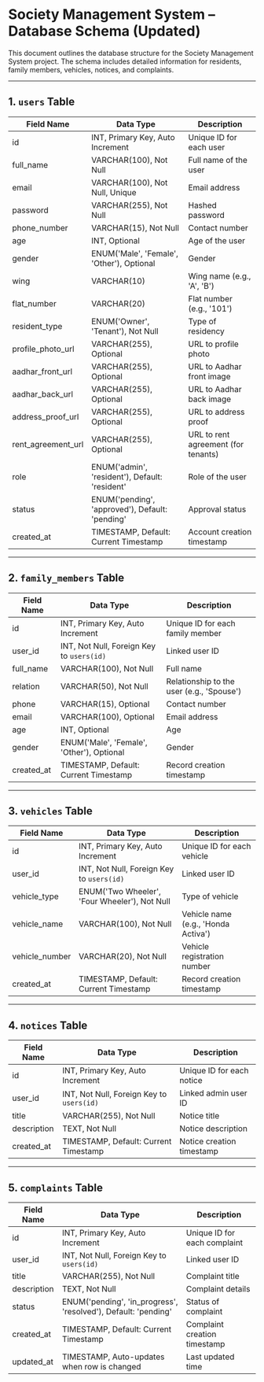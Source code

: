 # Society Management System – Database Schema (Updated)

This document outlines the database structure for the Society Management System project. The schema includes detailed information for residents, family members, vehicles, notices, and complaints.

---

## 1. `users` Table

| Field Name           | Data Type                                      | Description                                  |
|----------------------|------------------------------------------------|----------------------------------------------|
| id                   | INT, Primary Key, Auto Increment               | Unique ID for each user                      |
| full_name            | VARCHAR(100), Not Null                         | Full name of the user                        |
| email                | VARCHAR(100), Not Null, Unique                 | Email address                                |
| password             | VARCHAR(255), Not Null                         | Hashed password                              |
| phone_number         | VARCHAR(15), Not Null                          | Contact number                               |
| age                  | INT, Optional                                  | Age of the user                              |
| gender               | ENUM('Male', 'Female', 'Other'), Optional      | Gender                                       |
| wing                 | VARCHAR(10)                                    | Wing name (e.g., 'A', 'B')                   |
| flat_number          | VARCHAR(20)                                    | Flat number (e.g., '101')                    |
| resident_type        | ENUM('Owner', 'Tenant'), Not Null              | Type of residency                            |
| profile_photo_url    | VARCHAR(255), Optional                         | URL to profile photo                         |
| aadhar_front_url     | VARCHAR(255), Optional                         | URL to Aadhar front image                    |
| aadhar_back_url      | VARCHAR(255), Optional                         | URL to Aadhar back image                     |
| address_proof_url    | VARCHAR(255), Optional                         | URL to address proof                         |
| rent_agreement_url   | VARCHAR(255), Optional                         | URL to rent agreement (for tenants)          |
| role                 | ENUM('admin', 'resident'), Default: 'resident' | Role of the user                             |
| status               | ENUM('pending', 'approved'), Default: 'pending'| Approval status                              |
| created_at           | TIMESTAMP, Default: Current Timestamp          | Account creation timestamp                   |

---

## 2. `family_members` Table

| Field Name    | Data Type                                      | Description                                  |
|---------------|------------------------------------------------|----------------------------------------------|
| id            | INT, Primary Key, Auto Increment               | Unique ID for each family member             |
| user_id       | INT, Not Null, Foreign Key to `users(id)`      | Linked user ID                               |
| full_name     | VARCHAR(100), Not Null                         | Full name                                    |
| relation      | VARCHAR(50), Not Null                          | Relationship to the user (e.g., 'Spouse')    |
| phone         | VARCHAR(15), Optional                          | Contact number                               |
| email         | VARCHAR(100), Optional                         | Email address                                |
| age           | INT, Optional                                  | Age                                          |
| gender        | ENUM('Male', 'Female', 'Other'), Optional      | Gender                                       |
| created_at    | TIMESTAMP, Default: Current Timestamp          | Record creation timestamp                    |

---

## 3. `vehicles` Table

| Field Name     | Data Type                                      | Description                                  |
|----------------|------------------------------------------------|----------------------------------------------|
| id             | INT, Primary Key, Auto Increment               | Unique ID for each vehicle                   |
| user_id        | INT, Not Null, Foreign Key to `users(id)`      | Linked user ID                               |
| vehicle_type   | ENUM('Two Wheeler', 'Four Wheeler'), Not Null  | Type of vehicle                              |
| vehicle_name   | VARCHAR(100), Not Null                         | Vehicle name (e.g., 'Honda Activa')          |
| vehicle_number | VARCHAR(20), Not Null                          | Vehicle registration number                  |
| created_at     | TIMESTAMP, Default: Current Timestamp          | Record creation timestamp                    |

---

## 4. `notices` Table

| Field Name   | Data Type                                      | Description                                  |
|--------------|------------------------------------------------|----------------------------------------------|
| id           | INT, Primary Key, Auto Increment               | Unique ID for each notice                    |
| user_id      | INT, Not Null, Foreign Key to `users(id)`      | Linked admin user ID                         |
| title        | VARCHAR(255), Not Null                         | Notice title                                 |
| description  | TEXT, Not Null                                 | Notice description                           |
| created_at   | TIMESTAMP, Default: Current Timestamp          | Notice creation timestamp                    |

---

## 5. `complaints` Table

| Field Name   | Data Type                                                | Description                                  |
|--------------|----------------------------------------------------------|----------------------------------------------|
| id           | INT, Primary Key, Auto Increment                         | Unique ID for each complaint                 |
| user_id      | INT, Not Null, Foreign Key to `users(id)`                | Linked user ID                               |
| title        | VARCHAR(255), Not Null                                   | Complaint title                              |
| description  | TEXT, Not Null                                           | Complaint details                            |
| status       | ENUM('pending', 'in_progress', 'resolved'), Default: 'pending' | Status of complaint                      |
| created_at   | TIMESTAMP, Default: Current Timestamp                    | Complaint creation timestamp                 |
| updated_at   | TIMESTAMP, Auto-updates when row is changed              | Last updated time                            |

